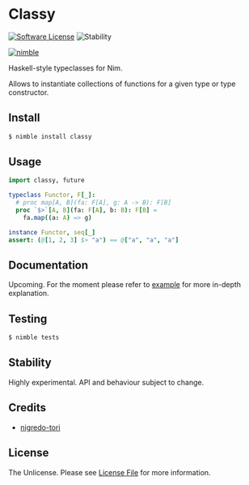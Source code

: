 # Classy

[![Software License][ico-license]](license.md)
![Stability][ico-stability]

[![nimble](https://raw.githubusercontent.com/yglukhov/nimble-tag/master/nimble_js.png)](https://github.com/yglukhov/nimble-tag)

Haskell-style typeclasses for Nim.

Allows to instantiate collections of functions for a given type or type constructor.

## Install

```bash
$ nimble install classy
```

## Usage

```nim
import classy, future

typeclass Functor, F[_]:
  # proc map[A, B](fa: F[A], g: A -> B): F[B]
  proc `$>`[A, B](fa: F[A], b: B): F[B] =
    fa.map((a: A) => g)

instance Functor, seq[_]
assert: (@[1, 2, 3] $> "a") == @["a", "a", "a"]
```
## Documentation

Upcoming. For the moment please refer to [example](example.nim) for more in-depth explanation.

## Testing

```bash
$ nimble tests
```

## Stability

Highly experimental. API and behaviour subject to change.

## Credits

- [nigredo-tori][link-author]

## License

The Unlicense. Please see [License File](license.md) for more information.

[ico-license]: https://img.shields.io/badge/license-Unlicense-brightgreen.svg?style=flat-square
[ico-stability]: https://img.shields.io/badge/stability-experimental-orange.svg?style=flat-square

[link-author]: https://github.com/nigredo-tori

